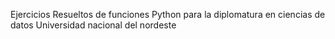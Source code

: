 Ejercicios Resueltos de funciones Python para la diplomatura en ciencias de datos Universidad nacional del nordeste